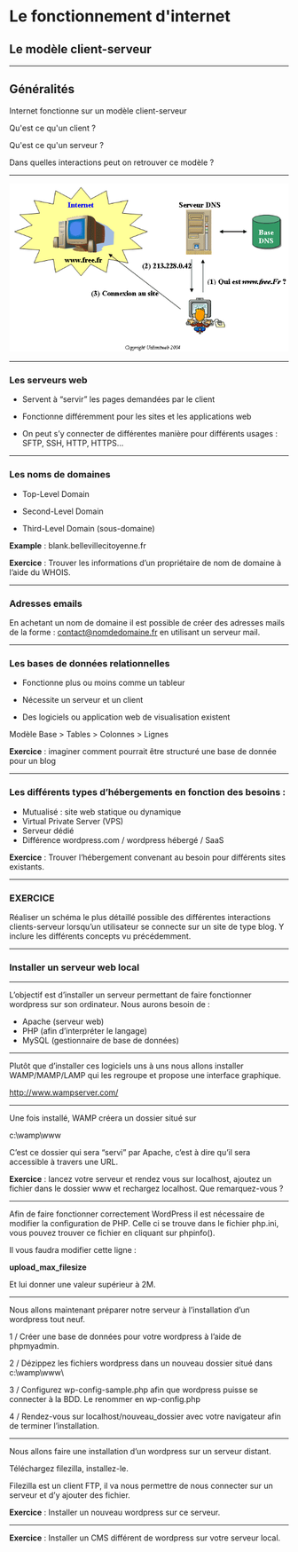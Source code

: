 # Le fonctionnement d'internet
## Le modèle client-serveur



---



## Généralités
Internet fonctionne sur un modèle client-serveur

Qu'est ce qu'un client ?

Qu'est ce qu'un serveur ?

Dans quelles interactions peut on retrouver ce modèle ?



---



![Schéma internet](img/Schema_DNS.gif)



---



### Les serveurs web
- Servent à “servir” les pages demandées par le client

- Fonctionne différemment pour les sites et les applications web

- On peut s’y connecter de différentes manière pour différents usages : SFTP, SSH, HTTP, HTTPS...



---



### Les noms de domaines 

- Top-Level Domain

- Second-Level Domain

- Third-Level Domain (sous-domaine)

**Example** : blank.bellevillecitoyenne.fr

**Exercice** : Trouver les informations d’un propriétaire de nom de domaine à l’aide du WHOIS.



---



### Adresses emails

En achetant un nom de domaine il est possible de créer des adresses mails de la forme : contact@nomdedomaine.fr en utilisant un serveur mail.



---



### Les bases de données relationnelles

- Fonctionne plus ou moins comme un tableur

- Nécessite un serveur et un client

- Des logiciels ou application web de visualisation existent

Modèle Base > Tables > Colonnes > Lignes

**Exercice** : imaginer comment pourrait être structuré une base de donnée pour un blog



---



### Les différents types d’hébergements en fonction des besoins :

- Mutualisé : site web statique ou dynamique
- Virtual Private Server (VPS)
- Serveur dédié
- Différence wordpress.com / wordpress hébergé / SaaS

**Exercice** : Trouver l’hébergement convenant au besoin pour différents sites existants.



---



### EXERCICE

Réaliser un schéma le plus détaillé possible des différentes interactions clients-serveur lorsqu’un utilisateur se connecte sur un site de type blog. Y inclure les différents concepts vu précédemment.



---



### Installer un serveur web local



***



L’objectif est d’installer un serveur permettant de faire fonctionner wordpress sur son ordinateur. Nous aurons besoin de :

- Apache (serveur web)
- PHP (afin d’interpréter le langage)
- MySQL (gestionnaire de base de données)



***



Plutôt que d’installer ces logiciels uns à uns nous allons installer WAMP/MAMP/LAMP qui les regroupe et propose une interface graphique.

http://www.wampserver.com/



***



Une fois installé, WAMP créera un dossier situé sur 

c:\wamp\www

C’est ce dossier qui sera “servi” par Apache, c’est à dire qu’il sera accessible à travers une URL.

**Exercice** : lancez votre serveur et rendez vous sur localhost, ajoutez un fichier dans le dossier www et rechargez localhost. Que remarquez-vous ?



***



Afin de faire fonctionner correctement WordPress il est nécessaire de modifier la configuration de PHP. Celle ci se trouve dans le fichier php.ini, vous pouvez trouver ce fichier en cliquant  sur phpinfo(). 

Il vous faudra modifier cette ligne : 

**upload_max_filesize**

Et lui donner une valeur supérieur à 2M.



***


Nous allons maintenant préparer notre serveur à l’installation d’un wordpress tout neuf.

1 / Créer une base de données pour votre wordpress à l’aide de phpmyadmin.

2 / Dézippez les fichiers wordpress dans un nouveau dossier situé dans c:\wamp\www\

3 / Configurez wp-config-sample.php afin que wordpress puisse se connecter à la BDD. Le renommer en wp-config.php

4 / Rendez-vous sur localhost/nouveau_dossier avec votre navigateur afin de terminer l’installation.



***


Nous allons faire une installation d’un wordpress sur un serveur distant.

Téléchargez filezilla, installez-le.

Filezilla est un client FTP, il va nous permettre de nous connecter sur un serveur et d’y ajouter des fichier.

**Exercice** : Installer un nouveau wordpress sur ce serveur.



***



**Exercice** : Installer un CMS différent de wordpress sur votre serveur local.
